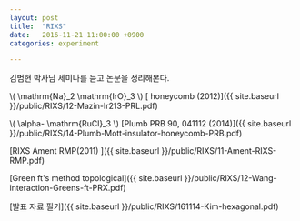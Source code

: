 ```yaml
---
layout: post
title:  "RIXS"
date:   2016-11-21 11:00:00 +0900
categories: experiment

---
```



김범현 박사님 세미나를 듣고 논문을 정리해본다.

\\( \mathrm{Na}_2 \mathrm{IrO}_3 \\) [ honeycomb (2012)]({{ site.baseurl }}/public/RIXS/12-Mazin-Ir213-PRL.pdf)

\\( \alpha- \mathrm{RuCl}_3 \\) [Plumb PRB 90, 041112 (2014)]({{ site.baseurl }}/public/RIXS/14-Plumb-Mott-insulator-honeycomb-PRB.pdf)

[RIXS Ament RMP(2011) ]({{ site.baseurl }}/public/RIXS/11-Ament-RIXS-RMP.pdf)

[Green ft's method topological]({{ site.baseurl }}/public/RIXS/12-Wang-interaction-Greens-ft-PRX.pdf)

[발표 자료 필기]({{ site.baseurl }}/public/RIXS/161114-Kim-hexagonal.pdf)
